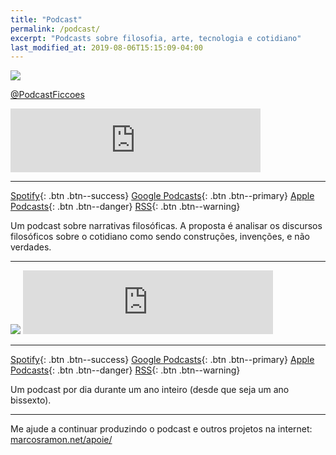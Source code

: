 ```yaml
---
title: "Podcast"
permalink: /podcast/
excerpt: "Podcasts sobre filosofia, arte, tecnologia e cotidiano"
last_modified_at: 2019-08-06T15:15:09-04:00
---
```


<img src="{{ site.url }}{{ site.baseurl }}/assets/images/ficcoes wide.png">

<a href="https://twitter.com/PodcastFiccoes" class="btn btn--info"><i class="fab fa-twitter"></i> @PodcastFiccoes</a>

<iframe src="https://anchor.fm/podcastficcoes/embed" height="102px" width="400px" frameborder="0" scrolling="no"></iframe>

---

[<i class="fab fa-spotify"></i> Spotify](https://open.spotify.com/show/1smphr2Sl3kHncMYB984rc?si=Ds7GV4oNQnGxsm-bxYvasA){: .btn .btn--success} 
[<i class="fab fa-google"></i> Google Podcasts](https://podcasts.google.com/?feed=aHR0cHM6Ly9hbmNob3IuZm0vcy9hOWM4NWIwL3BvZGNhc3QvcnNz){: .btn .btn--primary} 
[<i class="fas fa-podcast"></i> Apple Podcasts](https://podcasts.apple.com/br/podcast/fic%C3%A7%C3%B5es/id967600465?itsct=podcast_box&amp;itscg=30200){: .btn .btn--danger}
[<i class="fas fa-rss"></i> RSS](https://anchor.fm/s/a9c85b0/podcast/rss){: .btn .btn--warning}

Um podcast sobre narrativas filosóficas. A proposta é analisar os discursos filosóficos sobre o cotidiano como sendo construções, invenções, e não verdades.

---

<img src="{{ site.url }}{{ site.baseurl }}/assets/images/ano bissexto wide.png">

<iframe src="https://anchor.fm/ano-bissexto/embed" height="102px" width="400px" frameborder="0" scrolling="no"></iframe>

---

[<i class="fab fa-spotify"></i> Spotify](https://open.spotify.com/show/3KlyhnrXIA3RiyyMepdkf7?si=P48MdE8XRX6e4lPh5vwvgA){: .btn .btn--success} 
[<i class="fab fa-google"></i> Google Podcasts](https://www.google.com/podcasts?feed=aHR0cHM6Ly9hbmNob3IuZm0vcy9hOWRjMzQ0L3BvZGNhc3QvcnNz){: .btn .btn--primary} 
[<i class="fas fa-podcast"></i> Apple Podcasts](https://podcasts.apple.com/br/podcast/ano-bissexto/id1464923467?ign-mpt=uo%3D4){: .btn .btn--danger}
[<i class="fas fa-rss"></i> RSS](https://anchor.fm/s/a9dc344/podcast/rss){: .btn .btn--warning}

Um podcast por dia durante um ano inteiro (desde que seja um ano bissexto).

---

Me ajude a continuar produzindo o podcast e outros projetos na internet: [marcosramon.net/apoie/](https://marcosramon.net/apoie/)

